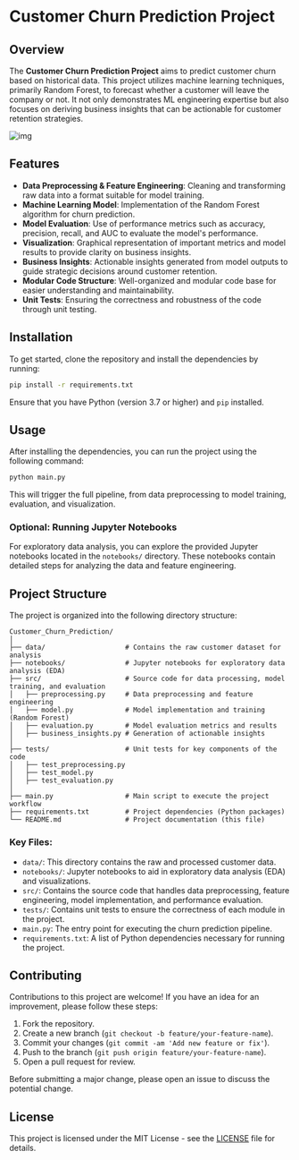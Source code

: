# Customer Churn Prediction Project

## Overview
The **Customer Churn Prediction Project** aims to predict customer churn based on historical data. This project utilizes machine learning techniques, primarily Random Forest, to forecast whether a customer will leave the company or not. It not only demonstrates ML engineering expertise but also focuses on deriving business insights that can be actionable for customer retention strategies.

![img](https://github.com/user-attachments/assets/17f2817c-ac87-4308-ab11-fcbee182fe98)

## Features
- **Data Preprocessing & Feature Engineering**: Cleaning and transforming raw data into a format suitable for model training.
- **Machine Learning Model**: Implementation of the Random Forest algorithm for churn prediction.
- **Model Evaluation**: Use of performance metrics such as accuracy, precision, recall, and AUC to evaluate the model's performance.
- **Visualization**: Graphical representation of important metrics and model results to provide clarity on business insights.
- **Business Insights**: Actionable insights generated from model outputs to guide strategic decisions around customer retention.
- **Modular Code Structure**: Well-organized and modular code base for easier understanding and maintainability.
- **Unit Tests**: Ensuring the correctness and robustness of the code through unit testing.

## Installation

To get started, clone the repository and install the dependencies by running:

```bash
pip install -r requirements.txt
```

Ensure that you have Python (version 3.7 or higher) and `pip` installed.

## Usage

After installing the dependencies, you can run the project using the following command:

```bash
python main.py
```

This will trigger the full pipeline, from data preprocessing to model training, evaluation, and visualization.

### Optional: Running Jupyter Notebooks
For exploratory data analysis, you can explore the provided Jupyter notebooks located in the `notebooks/` directory. These notebooks contain detailed steps for analyzing the data and feature engineering.

## Project Structure

The project is organized into the following directory structure:

```
Customer_Churn_Prediction/
│
├── data/                    # Contains the raw customer dataset for analysis
├── notebooks/               # Jupyter notebooks for exploratory data analysis (EDA)
├── src/                     # Source code for data processing, model training, and evaluation
│   ├── preprocessing.py     # Data preprocessing and feature engineering
│   ├── model.py             # Model implementation and training (Random Forest)
│   ├── evaluation.py        # Model evaluation metrics and results
│   ├── business_insights.py # Generation of actionable insights
│
├── tests/                   # Unit tests for key components of the code
│   ├── test_preprocessing.py
│   ├── test_model.py
│   ├── test_evaluation.py
│
├── main.py                  # Main script to execute the project workflow
├── requirements.txt         # Project dependencies (Python packages)
└── README.md                # Project documentation (this file)
```

### Key Files:
- `data/`: This directory contains the raw and processed customer data.
- `notebooks/`: Jupyter notebooks to aid in exploratory data analysis (EDA) and visualizations.
- `src/`: Contains the source code that handles data preprocessing, feature engineering, model implementation, and performance evaluation.
- `tests/`: Contains unit tests to ensure the correctness of each module in the project.
- `main.py`: The entry point for executing the churn prediction pipeline.
- `requirements.txt`: A list of Python dependencies necessary for running the project.

## Contributing

Contributions to this project are welcome! If you have an idea for an improvement, please follow these steps:

1. Fork the repository.
2. Create a new branch (`git checkout -b feature/your-feature-name`).
3. Commit your changes (`git commit -am 'Add new feature or fix'`).
4. Push to the branch (`git push origin feature/your-feature-name`).
5. Open a pull request for review.

Before submitting a major change, please open an issue to discuss the potential change.

## License

This project is licensed under the MIT License - see the [LICENSE](LICENSE) file for details.
